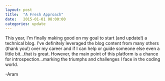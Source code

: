 ```yaml
---
layout: post
title:  "A Fresh Approach"
date:   2015-01-01 08:00:00
categories: update
---
```

This year, I'm finally making good on my goal to start (and update!) a technical blog.  I've definitely leveraged the blog content from many others (thank you!) over my career and if I can help or guide someone else even a little bit...that is great.  However, the main point of this platform is a chance for introspection...marking the triumphs and challenges I face in the coding world.

-Aram
